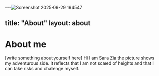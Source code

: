 ---![Screenshot 2025-09-29 194547](https://github.com/user-attachments/assets/ebd9bba4-82d3-40b3-9145-421bf711d4a6)

title: "About"
layout: about
---

# About me

[write something about yourself here]
Hi I am Sana Zia the picture shows my adventurous side. It reflects that I am not scared of heights and that I can take risks and challenge myself.
